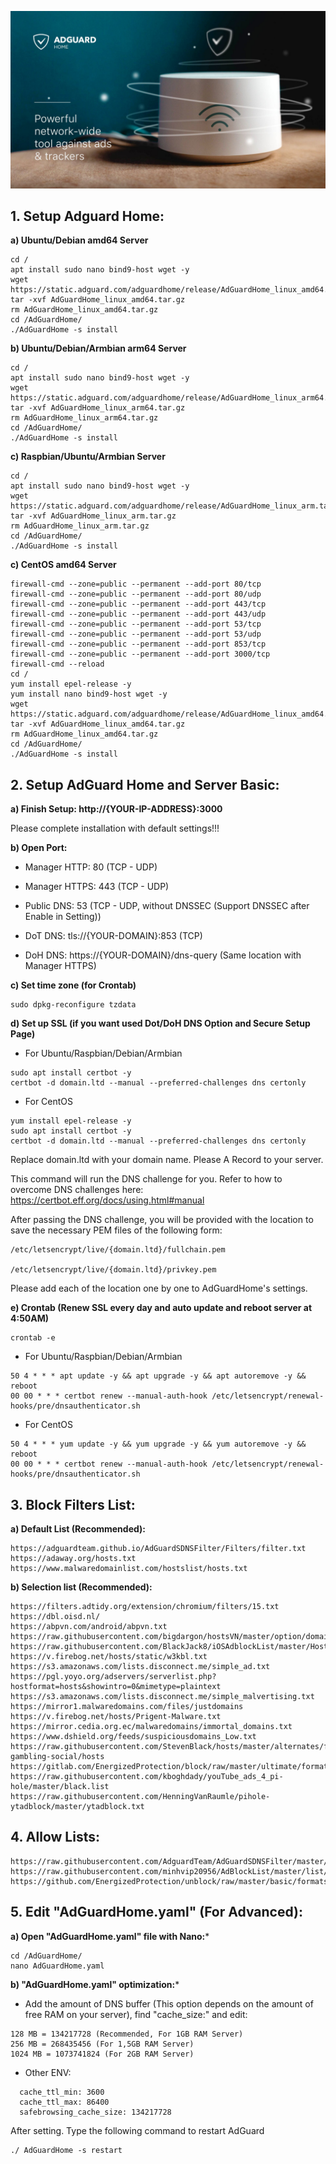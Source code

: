 ![Image AdGuardHome](/bg.jpg)


## 1. Setup Adguard Home:

**a) Ubuntu/Debian amd64 Server**

```Text
cd /
apt install sudo nano bind9-host wget -y
wget https://static.adguard.com/adguardhome/release/AdGuardHome_linux_amd64.tar.gz
tar -xvf AdGuardHome_linux_amd64.tar.gz
rm AdGuardHome_linux_amd64.tar.gz
cd /AdGuardHome/
./AdGuardHome -s install
```

**b) Ubuntu/Debian/Armbian arm64 Server**

```Text
cd /
apt install sudo nano bind9-host wget -y
wget https://static.adguard.com/adguardhome/release/AdGuardHome_linux_arm64.tar.gz
tar -xvf AdGuardHome_linux_arm64.tar.gz
rm AdGuardHome_linux_arm64.tar.gz
cd /AdGuardHome/
./AdGuardHome -s install
```

**c) Raspbian/Ubuntu/Armbian Server**

```Text
cd /
apt install sudo nano bind9-host wget -y
wget https://static.adguard.com/adguardhome/release/AdGuardHome_linux_arm.tar.gz
tar -xvf AdGuardHome_linux_arm.tar.gz
rm AdGuardHome_linux_arm.tar.gz
cd /AdGuardHome/
./AdGuardHome -s install
```

**c) CentOS amd64 Server**

```Text
firewall-cmd --zone=public --permanent --add-port 80/tcp
firewall-cmd --zone=public --permanent --add-port 80/udp
firewall-cmd --zone=public --permanent --add-port 443/tcp
firewall-cmd --zone=public --permanent --add-port 443/udp
firewall-cmd --zone=public --permanent --add-port 53/tcp
firewall-cmd --zone=public --permanent --add-port 53/udp
firewall-cmd --zone=public --permanent --add-port 853/tcp
firewall-cmd --zone=public --permanent --add-port 3000/tcp
firewall-cmd --reload
cd /
yum install epel-release -y
yum install nano bind9-host wget -y
wget https://static.adguard.com/adguardhome/release/AdGuardHome_linux_amd64.tar.gz
tar -xvf AdGuardHome_linux_amd64.tar.gz
rm AdGuardHome_linux_amd64.tar.gz
cd /AdGuardHome/
./AdGuardHome -s install
```

## 2. Setup AdGuard Home and Server Basic:

**a) Finish Setup: http://{YOUR-IP-ADDRESS}:3000**

Please complete installation with default settings!!!

**b) Open Port:**

- Manager HTTP: 80 (TCP - UDP)

- Manager HTTPS: 443 (TCP - UDP)

- Public DNS: 53 (TCP - UDP, without DNSSEC (Support DNSSEC after Enable in Setting))

- DoT DNS: tls://{YOUR-DOMAIN}:853 (TCP)

- DoH DNS: https://{YOUR-DOMAIN}/dns-query (Same location with Manager HTTPS)

**c) Set time zone (for Crontab)**

```Text
sudo dpkg-reconfigure tzdata
```

**d) Set up SSL (if you want used Dot/DoH DNS Option and Secure Setup Page)**

- For Ubuntu/Raspbian/Debian/Armbian

```Text
sudo apt install certbot -y
certbot -d domain.ltd --manual --preferred-challenges dns certonly
```

- For CentOS

```Text
yum install epel-release -y
sudo apt install certbot -y
certbot -d domain.ltd --manual --preferred-challenges dns certonly
```

Replace domain.ltd with your domain name. Please A Record to your server.

This command will run the DNS challenge for you. Refer to how to overcome DNS challenges here: https://certbot.eff.org/docs/using.html#manual

After passing the DNS challenge, you will be provided with the location to save the necessary PEM files of the following form:

```Text
/etc/letsencrypt/live/{domain.ltd}/fullchain.pem

/etc/letsencrypt/live/{domain.ltd}/privkey.pem
```

Please add each of the location one by one to AdGuardHome's settings.

**e) Crontab (Renew SSL every day and auto update and reboot server at 4:50AM)**

```Text
crontab -e
```

- For Ubuntu/Raspbian/Debian/Armbian

```Text
50 4 * * * apt update -y && apt upgrade -y && apt autoremove -y && reboot
00 00 * * * certbot renew --manual-auth-hook /etc/letsencrypt/renewal-hooks/pre/dnsauthenticator.sh
```

- For CentOS

```Text
50 4 * * * yum update -y && yum upgrade -y && yum autoremove -y && reboot
00 00 * * * certbot renew --manual-auth-hook /etc/letsencrypt/renewal-hooks/pre/dnsauthenticator.sh
```

## 3. Block Filters List:

**a) Default List (Recommended):**

```Text
https://adguardteam.github.io/AdGuardSDNSFilter/Filters/filter.txt
https://adaway.org/hosts.txt
https://www.malwaredomainlist.com/hostslist/hosts.txt
```

**b) Selection list (Recommended):**

```Text
https://filters.adtidy.org/extension/chromium/filters/15.txt
https://dbl.oisd.nl/
https://abpvn.com/android/abpvn.txt
https://raw.githubusercontent.com/bigdargon/hostsVN/master/option/domain.txt
https://raw.githubusercontent.com/BlackJack8/iOSAdblockList/master/Hosts.txt
https://v.firebog.net/hosts/static/w3kbl.txt
https://s3.amazonaws.com/lists.disconnect.me/simple_ad.txt
https://pgl.yoyo.org/adservers/serverlist.php?hostformat=hosts&showintro=0&mimetype=plaintext
https://s3.amazonaws.com/lists.disconnect.me/simple_malvertising.txt
https://mirror1.malwaredomains.com/files/justdomains
https://v.firebog.net/hosts/Prigent-Malware.txt
https://mirror.cedia.org.ec/malwaredomains/immortal_domains.txt
https://www.dshield.org/feeds/suspiciousdomains_Low.txt
https://raw.githubusercontent.com/StevenBlack/hosts/master/alternates/fakenews-gambling-social/hosts
https://gitlab.com/EnergizedProtection/block/raw/master/ultimate/formats/hosts
https://raw.githubusercontent.com/kboghdady/youTube_ads_4_pi-hole/master/black.list
https://raw.githubusercontent.com/HenningVanRaumle/pihole-ytadblock/master/ytadblock.txt
```

## 4. Allow Lists:

```Text
https://raw.githubusercontent.com/AdguardTeam/AdGuardSDNSFilter/master/Filters/exclusions.txt
https://raw.githubusercontent.com/minhvip20956/AdBlockList/master/list/allow.txt
https://github.com/EnergizedProtection/unblock/raw/master/basic/formats/domains.txt
```

## 5. Edit "AdGuardHome.yaml" (For Advanced):

**a) Open "AdGuardHome.yaml" file with Nano:***

```Text
cd /AdGuardHome/
nano AdGuardHome.yaml
```

**b) "AdGuardHome.yaml" optimization:***

- Add the amount of DNS buffer (This option depends on the amount of free RAM on your server), find "cache_size:" and edit:

```Text
128 MB = 134217728 (Recommended, For 1GB RAM Server)
256 MB = 268435456 (For 1,5GB RAM Server)
1024 MB = 1073741824 (For 2GB RAM Server)
```

- Other ENV:

```Text
  cache_ttl_min: 3600
  cache_ttl_max: 86400
  safebrowsing_cache_size: 134217728  
```

After setting. Type the following command to restart AdGuard

```Text
./ AdGuardHome -s restart
```
